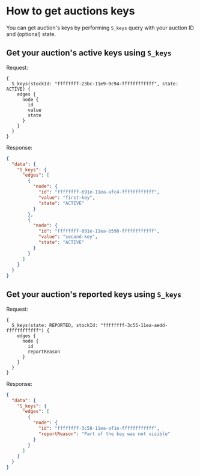 # How to get auctions keys

You can get auction's keys by performing `S_keys` query with your auction ID and (optional) state.

## Get your auction's active keys using `S_keys`

Request:
```
{
  S_keys(stockId: "ffffffff-23bc-11e9-9c94-ffffffffffff", state: ACTIVE) {
    edges {
      node {
        id
        value
        state
      }
    }
  }
}
```

Response:
```json
{
  "data": {
    "S_keys": {
      "edges": [
        {
          "node": {
            "id": "ffffffff-691e-11ea-afc4-ffffffffffff",
            "value": "first-key",
            "state": "ACTIVE"
          }
        },
        {
          "node": {
            "id": "ffffffff-691e-11ea-b590-ffffffffffff",
            "value": "second-key",
            "state": "ACTIVE"
          }
        }
      ]
    }
  }
}
```

## Get your auction's reported keys using `S_keys`

Request:
```
{
  S_keys(state: REPORTED, stockId: "ffffffff-3c55-11ea-aedd-ffffffffffff") {
    edges {
      node {
        id
        reportReason
      }
    }
  }
}
```

Response:
```json
{
  "data": {
    "S_keys": {
      "edges": [
        {
          "node": {
            "id": "ffffffff-3c58-11ea-af1e-ffffffffffff",
            "reportReason": "Part of the key was not visible"
          }
        }
      ]
    }
  }
}
```
